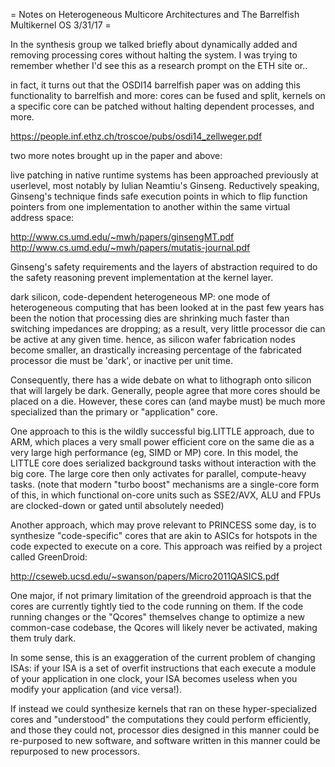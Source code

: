= Notes on Heterogeneous Multicore Architectures and The Barrelfish Multikernel OS 3/31/17 =

In the synthesis group we talked briefly about dynamically added and removing processing cores without halting the system. I was trying to remember whether I'd see this as a research prompt on the ETH site or..

in fact, it turns out that the OSDI14 barrelfish paper was on adding this functionality to barrelfish and more: cores can be fused and split, kernels on a specific core can be patched without halting dependent processes, and more.

https://people.inf.ethz.ch/troscoe/pubs/osdi14_zellweger.pdf

two more notes brought up in the paper and above:

live patching in native runtime systems has been approached previously at userlevel, most notably by Iulian Neamtiu's Ginseng. Reductively speaking, Ginseng's technique finds safe execution points in which to flip function pointers from one implementation to another within the same virtual address space:

http://www.cs.umd.edu/~mwh/papers/ginsengMT.pdf
http://www.cs.umd.edu/~mwh/papers/mutatis-journal.pdf

Ginseng's safety requirements and the layers of abstraction required to do the safety reasoning prevent implementation at the kernel layer.

dark silicon, code-dependent heterogeneous MP: one mode of heterogeneous computing that has been looked at in the past few years has been the notion that processing dies are shrinking much faster than switching impedances are dropping; as a result, very little processor die can be active at any given time. hence, as silicon wafer fabrication nodes become smaller, an drastically increasing percentage of the fabricated processor die must be 'dark', or inactive per unit time.

Consequently, there has a wide debate on what to lithograph onto silicon that will largely be dark. Generally, people agree that more cores should be placed on a die. However, these cores can (and maybe must) be much more specialized than the primary or "application" core. 

One approach to this is the wildly successful big.LITTLE approach, due to ARM, which places a very small power efficient core on the same die as a very large high performance (eg, SIMD or MP) core. In this model, the LITTLE core does serialized background tasks without interaction with the big core. The large core then only activates for parallel, compute-heavy tasks. (note that modern "turbo boost" mechanisms are a single-core form of this, in which functional on-core units such as SSE2/AVX, ALU and FPUs are clocked-down or gated until absolutely needed)

Another approach, which may prove relevant to PRINCESS some day, is to synthesize "code-specific" cores that are akin to ASICs for hotspots in the code expected to execute on a core. This approach was reified by a project called GreenDroid:

http://cseweb.ucsd.edu/~swanson/papers/Micro2011QASICS.pdf

One major, if not primary limitation of the greendroid approach is that the cores are currently tightly tied to the code running on them. If the code running changes or the "Qcores" themselves change to optimize a new common-case codebase, the Qcores will likely never be activated, making them truly dark. 

In some sense, this is an exaggeration of the current problem of changing ISAs: if your ISA is a set of overfit instructions that each execute a module of your application in one clock, your ISA becomes useless when you modify your application (and vice versa!).

If instead we could synthesize kernels that ran on these hyper-specialized cores and "understood" the computations they could perform efficiently, and those they could not, processor dies designed in this manner could be re-purposed to new software, and software written in this manner could be repurposed to new processors.
